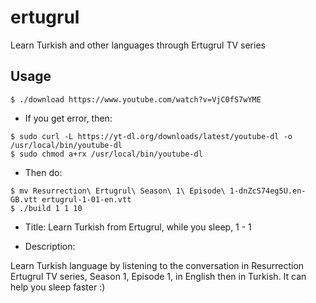 # ertugrul
Learn Turkish and other languages through Ertugrul TV series

## Usage

```
$ ./download https://www.youtube.com/watch?v=VjC0fS7wYME
```

- If you get error, then:

```
$ sudo curl -L https://yt-dl.org/downloads/latest/youtube-dl -o /usr/local/bin/youtube-dl
$ sudo chmod a+rx /usr/local/bin/youtube-dl
```

- Then do:

```
$ mv Resurrection\ Ertugrul\ Season\ 1\ Episode\ 1-dnZcS74eg5U.en-GB.vtt ertugrul-1-01-en.vtt
$ ./build 1 1 10
```

- Title: Learn Turkish from Ertugrul, while you sleep, 1 - 1

- Description:

Learn Turkish language by listening to the conversation in Resurrection Ertugrul TV series, Season 1, Episode 1, in English then in Turkish. It can help you sleep faster :)

